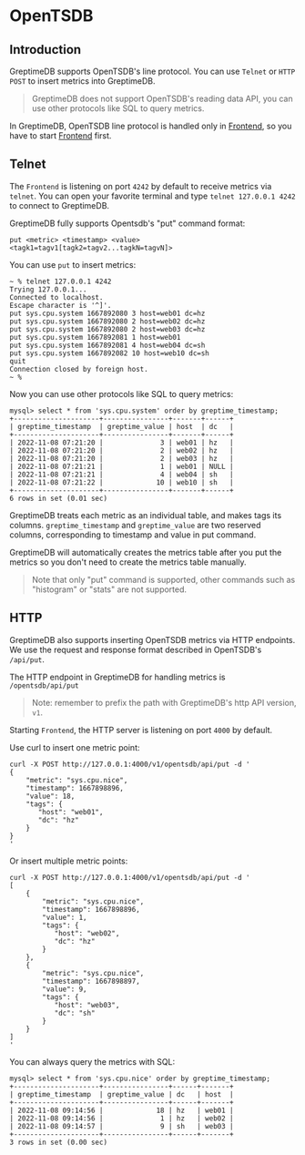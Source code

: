# OpenTSDB

## Introduction

GreptimeDB supports OpenTSDB's line protocol. You can use `Telnet` or `HTTP POST` to insert metrics
into GreptimeDB.

> GreptimeDB does not support OpenTSDB's reading data API, you can use other protocols like SQL to
> query metrics.

In GreptimeDB, OpenTSDB line protocol is handled only in [Frontend][1], so you have to
start [Frontend][1] first.

[1]: <../Developer_Guide/frontend/index.md>

## Telnet

The `Frontend` is listening on port `4242` by default to receive metrics via `telnet`. You can open
your favorite terminal and type `telnet 127.0.0.1 4242` to connect to GreptimeDB.

GreptimeDB fully supports Opentsdb's "put" command format:

`put <metric> <timestamp> <value> <tagk1=tagv1[tagk2=tagv2...tagkN=tagvN]>`

You can use `put`  to insert metrics:

```shell
~ % telnet 127.0.0.1 4242
Trying 127.0.0.1...
Connected to localhost.
Escape character is '^]'.
put sys.cpu.system 1667892080 3 host=web01 dc=hz
put sys.cpu.system 1667892080 2 host=web02 dc=hz
put sys.cpu.system 1667892080 2 host=web03 dc=hz
put sys.cpu.system 1667892081 1 host=web01
put sys.cpu.system 1667892081 4 host=web04 dc=sh
put sys.cpu.system 1667892082 10 host=web10 dc=sh
quit
Connection closed by foreign host.
~ %
```

Now you can use other protocols like SQL to query metrics:

```text
mysql> select * from 'sys.cpu.system' order by greptime_timestamp;
+---------------------+----------------+-------+------+
| greptime_timestamp  | greptime_value | host  | dc   |
+---------------------+----------------+-------+------+
| 2022-11-08 07:21:20 |              3 | web01 | hz   |
| 2022-11-08 07:21:20 |              2 | web02 | hz   |
| 2022-11-08 07:21:20 |              2 | web03 | hz   |
| 2022-11-08 07:21:21 |              1 | web01 | NULL |
| 2022-11-08 07:21:21 |              4 | web04 | sh   |
| 2022-11-08 07:21:22 |             10 | web10 | sh   |
+---------------------+----------------+-------+------+
6 rows in set (0.01 sec)
```

GreptimeDB treats each metric as an individual table, and makes tags its columns.
`greptime_timestamp` and `greptime_value` are two reserved columns, corresponding to timestamp and
value in put command.

GreptimeDB will automatically creates the metrics table after you put the metrics so you don't need
to create the metrics table manually.

> Note that only "put" command is supported, other commands such as "histogram" or "stats"
> are not supported.

## HTTP

GreptimeDB also supports inserting OpenTSDB metrics via HTTP endpoints. We use the request and
response format described in OpenTSDB's `/api/put`.

The HTTP endpoint in GreptimeDB for handling metrics is `/opentsdb/api/put`

> Note: remember to prefix the path with GreptimeDB's http API version, `v1`.

Starting `Frontend`, the HTTP server is listening on port `4000` by default.

Use curl to insert one metric point:

```shell
curl -X POST http://127.0.0.1:4000/v1/opentsdb/api/put -d '
{
    "metric": "sys.cpu.nice",
    "timestamp": 1667898896,
    "value": 18,
    "tags": {
       "host": "web01",
       "dc": "hz"
    }
}
'
```

Or insert multiple metric points:

```shell
curl -X POST http://127.0.0.1:4000/v1/opentsdb/api/put -d '
[
    {
        "metric": "sys.cpu.nice",
        "timestamp": 1667898896,
        "value": 1,
        "tags": {
           "host": "web02",
           "dc": "hz"
        }
    },
    {
        "metric": "sys.cpu.nice",
        "timestamp": 1667898897,
        "value": 9,
        "tags": {
           "host": "web03",
           "dc": "sh"
        }
    }
]
'
```

You can always query the metrics with SQL:

```text
mysql> select * from 'sys.cpu.nice' order by greptime_timestamp;
+---------------------+----------------+------+-------+
| greptime_timestamp  | greptime_value | dc   | host  |
+---------------------+----------------+------+-------+
| 2022-11-08 09:14:56 |             18 | hz   | web01 |
| 2022-11-08 09:14:56 |              1 | hz   | web02 |
| 2022-11-08 09:14:57 |              9 | sh   | web03 |
+---------------------+----------------+------+-------+
3 rows in set (0.00 sec)
```
